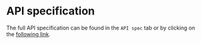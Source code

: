 # API specification

The full API specification can be found in the `API spec` tab or by clicking on the [following link](/docs/api).
